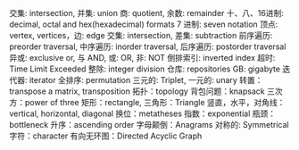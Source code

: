 交集: intersection, 并集: union
商: quotient, 余数: remainder
十、八、16进制: decimal, octal and hex(hexadecimal) formats 
7 进制: seven notation 
顶点: vertex, vertices，边: edge
交集: intersection, 差集:  subtraction
前序遍历: preorder traversal, 中序遍历: inorder traversal, 后序遍历: postorder traversal
异或: exclusive or, 与 AND, 或: OR, 非: NOT
倒排索引: inverted index
超时: Time Limit Exceeded
整除: integer division
仓库: repositories
GB: gigabyte
迭代器: iterator
全排序: permutation
三元的: Triplet, 一元的: unary
转置：transpose a matrix, transposition
拓扑：topology 
背包问题：knapsack
三次方：power of three
矩形：rectangle, 三角形：Triangle
竖直，水平，对角线：vertical, horizontal, diagonal
换位：metatheses
指数：exponential
瓶颈：bottleneck
升序：ascending order
字母颠倒：Anagrams
对称的: Symmetrical
字符：character
有向无环图：Directed Acyclic Graph